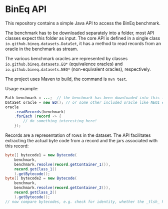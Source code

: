 # BinEq API

This repository contains a simple Java API to access the BinEq benchmark.

The benchmark has to be downloaded separately into a folder, most API classes 
expect this folder as input. The core API is defined in a single class `io.github.bineq.datasets.DataSet`, it has
a method to read records from an oracle in the benchmark as stream. 

The various benchmark oracles are represented by classes `io.github.bineq.datasets.EQ*` (equivalence oracles) and `io.github.bineq.datasets.NEQ*` (non-equivalent oracles), respectively.

The project uses Maven to build, the command is `mvn test`. 

Usage example:

```java
Path benchmark = ...;  // the benchmark has been downloaded into this folder
DataSet oracle = new EQ(); // or some other included oracle like NEQ1 etc
oracle
    .readRecords(benchmark)
    .forEach (record -> {
        // do something interesting here! 
    });
````


Records are a representation of rows in the dataset. The API facilitates extracting the actual byte code from a record and the jars associated with this record:

```java
byte[] bytecode1 = new Bytecode(
    benchmark,
    benchmark.resolve(record.getContainer_1()),
    record.getClass_1()
    ).getBytecode();
byte[] bytecode2 = new Bytecode(
    benchmark,
    benchmark.resolve(record.getContainer_2()),
    record.getClass_2()
    ).getBytecode();
// now compare bytecodes, e.g. check for identity, whether the _tlsh_ hash is the same, etc !
```
